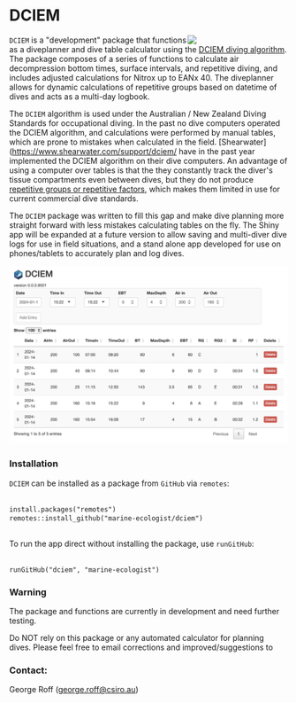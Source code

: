 # DCIEM
<p align="right">
  <img src="https://marine-ecologist.github.io/DCIEM/images/dciemhex.png" style="float: right;" width="181"/>
</p>

`DCIEM` is a "development" package that functions as a diveplanner and dive table calculator using the [DCIEM diving algorithm](https://www.divegearexpress.com/amfile/file/download/file/143/product/8927/). The package composes of a series of functions to calculate air decompression bottom times, surface intervals, and repetitive diving, and includes adjusted calculations for Nitrox up to EANx 40. The diveplanner allows for dynamic calculations of repetitive groups based on datetime of dives and acts as a multi-day logbook.

The `DCIEM` algorithm is used under the Australian / New Zealand Diving Standards for occupational diving. In the past no dive computers operated the DCIEM algorithm, and calculations were performed by manual tables, which are prone to mistakes when calculated in the field. [Shearwater](<https://www.shearwater.com/support/dciem/> have in the past year implemented the DCIEM algorithm on their dive computers. An advantage of using a computer over tables is that the they constantly track the diver's tissue compartments even between dives, but they do not produce [repetitive groups or repetitive factors](https://www.shearwater.com/products/dciem/#:~:text=Shearwater%27s%20DCIEM%20implementation%20does%20not,tissue%20compartments%20even%20between%20dives), which makes them limited in use for current commercial dive standards.

The `DCIEM` package was written to fill this gap and make dive planning more straight forward with less mistakes calculating tables on the fly. The Shiny app will be expanded at a future version to allow saving and multi-diver dive logs for use in field situations, and a stand alone app developed for use on phones/tablets to accurately plan and log dives.

![](https://raw.githubusercontent.com/marine-ecologist/DCIEM/refs/heads/main/rmarkdown/images/app.png)

### Installation

`DCIEM` can be installed as a package from `GitHub` via `remotes`:

```{r eval=FALSE, include=TRUE, class.source = "fold-show"}

install.packages("remotes")
remotes::install_github("marine-ecologist/dciem")


```

To run the app direct without installing the package, use `runGitHub`:

```{r eval=FALSE, include=TRUE, class.source = "fold-show"}

runGitHub("dciem", "marine-ecologist")

```

### Warning

The package and functions are currently in development and need further testing.

Do NOT rely on this package or any automated calculator for planning dives. Please feel free to email corrections and improved/suggestions to

### Contact:

George Roff ([george.roff\@csiro.au](%22mailto:george.roff@csiro.au%22))
